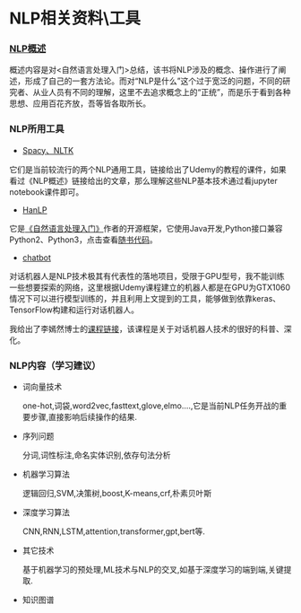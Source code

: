 # NLP相关资料\工具

### [NLP概述](hanlp/README.md)

概述内容是对<自然语言处理入门>总结，该书将NLP涉及的概念、操作进行了阐述，形成了自己的一套方法论。而对“NLP是什么”这个过于宽泛的问题，不同的研究者、从业人员有不同的理解，这里不去追求概念上的“正统”，而是乐于看到各种思想、应用百花齐放，吾等皆各取所长。

### NLP所用工具

* [Spacy、NLTK](Spacy_NLTK/README.md)

它们是当前较流行的两个NLP通用工具，链接给出了Udemy的教程的课件，如果看过《NLP概述》链接给出的文章，那么理解这些NLP基本技术通过看jupyter notebook课件即可。

* [HanLP](https://github.com/hankcs/HanLP)

它是[《自然语言处理入门》](http://nlp.hankcs.com/book.php)作者的开源框架，它使用Java开发,Python接口兼容Python2、Python3，点击查看[随书代码](https://github.com/hankcs/pyhanlp/tree/master/tests/book)。


* [chatbot](chatbot_/README.md)

对话机器人是NLP技术极其有代表性的落地项目，受限于GPU型号，我不能训练一些想要探索的网络，这里根据Udemy课程建立的机器人都是在GPU为GTX1060情况下可以进行模型训练的，并且利用上文提到的工具，能够做到依靠keras、TensorFlow构建和运行对话机器人。

我给出了李嫣然博士的[课程链接](https://ke.qq.com/course/408856#term_id=100487486)，该课程是关于对话机器人技术的很好的科普、深化。


### NLP内容（学习建议）

* 词向量技术

    one-hot,词袋,word2vec,fasttext,glove,elmo....,它是当前NLP任务开战的重要步骤,直接影响后续操作的结果.

* 序列问题

    分词,词性标注,命名实体识别,依存句法分析

* 机器学习算法

    逻辑回归,SVM,决策树,boost,K-means,crf,朴素贝叶斯

* 深度学习算法

    CNN,RNN,LSTM,attention,transformer,gpt,bert等.

* 其它技术

    基于机器学习的预处理,ML技术与NLP的交叉,如基于深度学习的端到端,关键提取.

* 知识图谱





  
